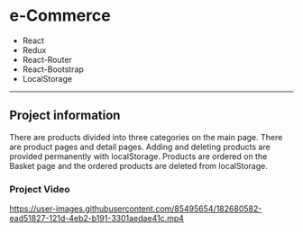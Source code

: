 # e-Commerce
* React
* Redux
* React-Router
* React-Bootstrap
* LocalStorage
---
## Project information
<p>There are products divided into three categories on the main page. There are product pages and detail pages. Adding and deleting products are provided permanently with localStorage.
Products are ordered on the Basket page and the ordered products are deleted from localStorage.</p>

### Project Video

https://user-images.githubusercontent.com/85495654/182680582-ead51827-121d-4eb2-b191-3301aedae41c.mp4
